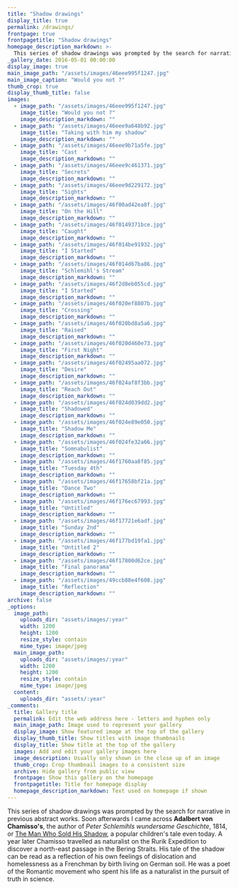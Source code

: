```yaml
---
title: "Shadow drawings"
display_title: true
permalink: /drawings/
frontpage: true
frontpagetitle: "Shadow drawings"
homepage_description_markdown: >-
  This series of shadow drawings was prompted by the search for narrative in previous abstract works. 
_gallery_date: 2016-05-01 00:00:00
display_image: true
main_image_path: "/assets/images/46eee995f1247.jpg"
main_image_caption: "Would you not ?"
thumb_crop: true
display_thumb_title: false
images:
  - image_path: "/assets/images/46eee995f1247.jpg"
    image_title: "Would you not ?"
    image_description_markdown: ""
  - image_path: "/assets/images/46eee9a648b92.jpg"
    image_title: "Taking with him my shadow"
    image_description_markdown: ""
  - image_path: "/assets/images/46eee9b71a5fe.jpg"
    image_title: "Cast  "
    image_description_markdown: ""
  - image_path: "/assets/images/46eee9c461371.jpg"
    image_title: "Secrets"
    image_description_markdown: ""
  - image_path: "/assets/images/46eee9d229172.jpg"
    image_title: "Sights"
    image_description_markdown: ""
  - image_path: "/assets/images/46f00ad42ea8f.jpg"
    image_title: "On the Hill"
    image_description_markdown: ""
  - image_path: "/assets/images/46f0149371bce.jpg"
    image_title: "Caught"
    image_description_markdown: ""
  - image_path: "/assets/images/46f014be91932.jpg"
    image_title: "I Started"
    image_description_markdown: ""
  - image_path: "/assets/images/46f014d67ba86.jpg"
    image_title: "Schlemihl's Stream"
    image_description_markdown: ""
  - image_path: "/assets/images/46f2d8eb055cd.jpg"
    image_title: "I Started"
    image_description_markdown: ""
  - image_path: "/assets/images/46f020ef8807b.jpg"
    image_title: "Crossing"
    image_description_markdown: ""
  - image_path: "/assets/images/46f020bd8a5a6.jpg"
    image_title: "Raised"
    image_description_markdown: ""
  - image_path: "/assets/images/46f020d460e73.jpg"
    image_title: "First Night"
    image_description_markdown: ""
  - image_path: "/assets/images/46f02495aa072.jpg"
    image_title: "Desire"
    image_description_markdown: ""
  - image_path: "/assets/images/46f024af8f3bb.jpg"
    image_title: "Reach Out"
    image_description_markdown: ""
  - image_path: "/assets/images/46f024d039dd2.jpg"
    image_title: "Shadowed"
    image_description_markdown: ""
  - image_path: "/assets/images/46f024e89e050.jpg"
    image_title: "Shadow Me"
    image_description_markdown: ""
  - image_path: "/assets/images/46f024fe32a66.jpg"
    image_title: "Somnabulist"
    image_description_markdown: ""
  - image_path: "/assets/images/46f1760aa8f85.jpg"
    image_title: "Tuesday 4th"
    image_description_markdown: ""
  - image_path: "/assets/images/46f17658bf21a.jpg"
    image_title: "Dance Two"
    image_description_markdown: ""
  - image_path: "/assets/images/46f176ec67993.jpg"
    image_title: "Untitled"
    image_description_markdown: ""
  - image_path: "/assets/images/46f17721e6adf.jpg"
    image_title: "Sunday 2nd"
    image_description_markdown: ""
  - image_path: "/assets/images/46f177bd19fa1.jpg"
    image_title: "Untitled 2"
    image_description_markdown: ""
  - image_path: "/assets/images/46f17800d62ce.jpg"
    image_title: "Final panorama"
    image_description_markdown: ""
  - image_path: "/assets/images/49ccb88e4f608.jpg"
    image_title: "Reflection"
    image_description_markdown: ""
archive: false
_options:
  image_path:
    uploads_dir: "assets/images/:year"
    width: 1200
    height: 1200
    resize_style: contain
    mime_type: image/jpeg
  main_image_path:
    uploads_dir: "assets/images/:year"
    width: 1200
    height: 1200
    resize_style: contain
    mime_type: image/jpeg
  content:
    uploads_dir: "assets/:year"
_comments:
  title: Gallery title
  permalink: Edit the web address here - letters and hyphen only
  main_image_path: Image used to represent your gallery
  display_image: Show featured image at the top of the gallery
  display_thumb_title: Show titles with image thumbnails
  display_title: Show title at the top of the gallery
  images: Add and edit your gallery images here
  image_description: Usually only shown in the close up of an image
  thumb_crop: Crop thumbnail images to a consistent size
  archive: Hide gallery from public view
  frontpage: Show this gallery on the homepage
  frontpagetitle: Title for homepage display
  homepage_description_markdown: Text used on homepage if shown
---
```

This series of shadow drawings was prompted by the search for narrative in previous abstract works. Soon afterwards I came across <strong>Adalbert von Chamisso's</strong>, the author of <em>Peter Schlemihls wundersame Geschichte</em>, 1814, or <a href="http://www.gutenberg.org/etext/5339" title="Read the text on Project Gutenberg">The Man Who Sold His Shadow</a>, a popular children's tale even today. A year later Chamisso travelled as naturalist on the Rurik Expedition to discover a north-east passage in the Bering Straits. His tale of the shadow can be read as a reflection of his own feelings of dislocation and homelessness as a Frenchman by birth living on German soil. He was a poet of the Romantic movement who spent his life as a naturalist in the pursuit of truth in science.